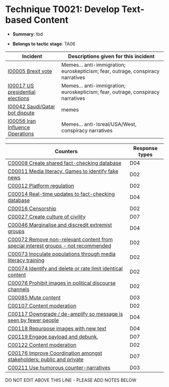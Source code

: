 # Technique T0021: Develop Text-based Content

* **Summary**: tbd

* **Belongs to tactic stage**: TA06


| Incident | Descriptions given for this incident |
| -------- | -------------------- |
| [I00005 Brexit vote](../generated_pages/incidents/I00005.md) | Memes... anti-immigration; euroskepticism; fear, outrage, conspiracy narratives |
| [I00017 US presidential elections](../generated_pages/incidents/I00017.md) | Memes... anti-immigration; euroskepticism; fear, outrage, conspiracy narratives |
| [I00042 Saudi/Qatar bot dispute](../generated_pages/incidents/I00042.md) | memes |
| [I00056 Iran Influence Operations](../generated_pages/incidents/I00056.md) | Memes... anti-Isreal/USA/West, conspiracy narratives |



| Counters | Response types |
| -------- | -------------- |
| [C00008 Create shared fact-checking database](../generated_pages/counters/C00008.md) | D04 |
| [C00011 Media literacy. Games to identify fake news](../generated_pages/counters/C00011.md) | D02 |
| [C00012 Platform regulation](../generated_pages/counters/C00012.md) | D02 |
| [C00014 Real-time updates to fact-checking database](../generated_pages/counters/C00014.md) | D04 |
| [C00016 Censorship](../generated_pages/counters/C00016.md) | D02 |
| [C00027 Create culture of civility](../generated_pages/counters/C00027.md) | D07 |
| [C00046 Marginalise and discredit extremist groups](../generated_pages/counters/C00046.md) | D04 |
| [C00072 Remove non-relevant content from special interest groups - not recommended](../generated_pages/counters/C00072.md) | D02 |
| [C00073 Inoculate populations through media literacy training](../generated_pages/counters/C00073.md) | D02 |
| [C00074 Identify and delete or rate limit identical content](../generated_pages/counters/C00074.md) | D02 |
| [C00076 Prohibit images in political discourse channels](../generated_pages/counters/C00076.md) | D02 |
| [C00085 Mute content](../generated_pages/counters/C00085.md) | D03 |
| [C00107 Content moderation](../generated_pages/counters/C00107.md) | D02 |
| [C00117 Downgrade / de-amplify so message is seen by fewer people](../generated_pages/counters/C00117.md) | D04 |
| [C00118 Repurpose images with new text](../generated_pages/counters/C00118.md) | D04 |
| [C00119 Engage payload and debunk.](../generated_pages/counters/C00119.md) | D07 |
| [C00122 Content moderation](../generated_pages/counters/C00122.md) | D02 |
| [C00176 Improve Coordination amongst stakeholders: public and private](../generated_pages/counters/C00176.md) | D07 |
| [C00211 Use humorous counter-narratives](../generated_pages/counters/C00211.md) | D03 |


DO NOT EDIT ABOVE THIS LINE - PLEASE ADD NOTES BELOW